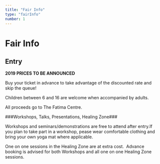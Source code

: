 ```yaml
---
title: "Fair Info"
type: "fairInfo"
number: 1
---
```


# Fair Info

## Entry

**2019 PRICES TO BE ANNOUNCED**

Buy your ticket in advance to take advantage of the discounted rate and skip the queue!

Children between 6 and 16 are welcome when accompanied by adults.

All proceeds go to The Fatima Centre.

###Workshops, Talks, Presentations, Healing Zone###

​Workshops and seminars/demonstrations are free to attend after entry.
​
​If you plan to take part in a workshop, pease wear comfortable clothing and bring your own yoga mat where applicable.

One on one sessions in the Healing Zone are at extra cost.
​
Advance booking is advised for both Workshops and all one on one Healing Zone sessions.​

